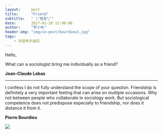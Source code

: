 ```yaml
---
layout:     post
title:      "Friend"
subtitle:   " \"朋友\""
date:       2017-01-28 12:00:00
author:     "罗小布"
header-img: "img/in-post/bourdieu1.jpg"
tags:
    - 对话布尔迪厄
---
```


 	 	
Hello,

What can a sociologist bring me individually as a friend?

**Jean-Claude Lebas**

---

I confess I do not fully understand the scope of your question. Friendship is definitely a very important feeling that can arise on multiple occasions. Why not between people who collaborate in sociology work. But sociological competence does not predispose especially to friendship, nor does it distance it from it. 

**Pierre Bourdieu**

![](http://www.dialogus2.org/IMAGES/plume.gif)